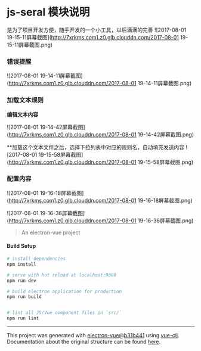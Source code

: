 # js-seral 模块说明
是为了项目开发方便，随手开发的一个小工具，以后满满的完善
![2017-08-01 19-15-11屏幕截图](http://7xrkms.com1.z0.glb.clouddn.com/2017-08-01 19-15-11屏幕截图.png)
### 错误提醒
![2017-08-01 19-14-11屏幕截图](http://7xrkms.com1.z0.glb.clouddn.com/2017-08-01 19-14-11屏幕截图.png)
### 加载文本规则
**编辑文本内容**

![2017-08-01 19-14-42屏幕截图](http://7xrkms.com1.z0.glb.clouddn.com/2017-08-01 19-14-42屏幕截图.png)

**加载这个文本文件之后，选择下拉列表中对应的规则名，自动填充发送内容
![2017-08-01 19-15-58屏幕截图](http://7xrkms.com1.z0.glb.clouddn.com/2017-08-01 19-15-58屏幕截图.png)
### 配置内容
![2017-08-01 19-16-18屏幕截图](http://7xrkms.com1.z0.glb.clouddn.com/2017-08-01 19-16-18屏幕截图.png)

![2017-08-01 19-16-36屏幕截图](http://7xrkms.com1.z0.glb.clouddn.com/2017-08-01 19-16-36屏幕截图.png)


> An electron-vue project

#### Build Setup

``` bash
# install dependencies
npm install

# serve with hot reload at localhost:9080
npm run dev

# build electron application for production
npm run build


# lint all JS/Vue component files in `src/`
npm run lint

```

---

This project was generated with [electron-vue](https://github.com/SimulatedGREG/electron-vue)@[b31b441](https://github.com/SimulatedGREG/electron-vue/tree/b31b44123ad42acac12337c4955df4ead853f0df) using [vue-cli](https://github.com/vuejs/vue-cli). Documentation about the original structure can be found [here](https://simulatedgreg.gitbooks.io/electron-vue/content/index.html).
